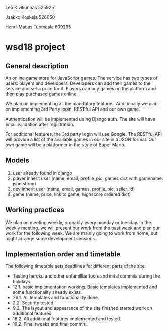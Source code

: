 Leo Kivikunnas 525925

Jaakko Koskela 526050

Henri-Matias Tuomaala 609265 

# wsd18 project
## General description 
An online game store for JavaScript games. The service has two types of users: players and developers. Developers can add their games to the service and set a price for it. Players can buy games on the platform and then play purchased games online.

We plan on implementing all the mandatory features. Additionally we plan on implementing 3rd Party login, RESTful API and our own game.

Authentication will be implemented using Django auth. The site will have email validation after registration. 

For additional features, the 3rd party login will use Google. The RESTful API will provide a list of the available games in our site in a JSON format. Our own game will be a platformer in the style of Super Mario. 

## Models
1. user already found in django
2. player inherit user (name, email, profile_pic, games dict with gamename: json string)
3. dev inherit user (name, email, games, profile_pic, seller_id)
4. game (name, price, link to game, highscore ordered dict) 

## Working practices
We plan on meeting weekly, propably every monday or tuesday. In the weekly meeting, we will present our work from the past week and plan our work for the following week. We are mainly going to work from home, but might arrange some development sessions. 

## Implementation order and timetable
The following timetable sets deadlines for different parts of the site: 
* Testing heroku and other unfamilliar tools and inital commits during the holidays.
* 12.1. basic implementation working. Basic templates implemented and some functionality already exists. 
* 26.1. All templates and functionality done.
* 2.2. Security tested.
* 9.2. The layout and appearance of the site finished started work on additional features.
* 16.2. All additional features implemented and tested. 
* 19.2. Final tweaks and final commit. 

